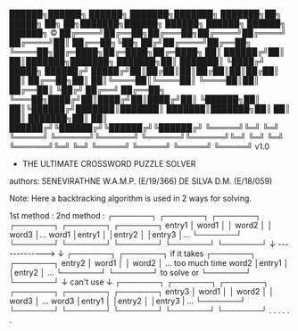  ██████╗██████╗  ██████╗ ███████╗███████╗    ███████╗██╗      █████╗ ██╗   ██╗███████╗██████╗     ██████╗  ██████╗  ██████╗  ██████╗ ©
██╔════╝██╔══██╗██╔═══██╗██╔════╝██╔════╝    ██╔════╝██║     ██╔══██╗╚██╗ ██╔╝██╔════╝██╔══██╗    ╚════██╗██╔═████╗██╔═████╗██╔═████╗
██║     ██████╔╝██║   ██║███████╗███████╗    ███████╗██║     ███████║ ╚████╔╝ █████╗  ██████╔╝     █████╔╝██║██╔██║██║██╔██║██║██╔██║
██║     ██╔══██╗██║   ██║╚════██║╚════██║    ╚════██║██║     ██╔══██║  ╚██╔╝  ██╔══╝  ██╔══██╗     ╚═══██╗████╔╝██║████╔╝██║████╔╝██║
╚██████╗██║  ██║╚██████╔╝███████║███████║    ███████║███████╗██║  ██║   ██║   ███████╗██║  ██║    ██████╔╝╚██████╔╝╚██████╔╝╚██████╔╝
 ╚═════╝╚═╝  ╚═╝ ╚═════╝ ╚══════╝╚══════╝    ╚══════╝╚══════╝╚═╝  ╚═╝   ╚═╝   ╚══════╝╚═╝  ╚═╝    ╚═════╝  ╚═════╝  ╚═════╝  ╚═════╝ v1.0
                                                                                                                                                                                                     
 - THE ULTIMATE CROSSWORD PUZZLE SOLVER 

authors:
SENEVIRATHNE W.A.M.P.   (E/19/366)
DE SILVA D.M.           (E/18/059)

Note: Here a backtracking algorithm is used in 2 ways for solving.


1st method :                                                                   2nd method : 
                        ┌───────┐   ┌───────┐   ┌───────┐                                   ┌───────┐   ┌───────┐   ┌───────┐
             entry1     │ word1 │   │ word2 │   │ word3 │...                     word1      │entry1 │   │entry2 │   │entry3 │...
                        └───────┘   └───────┘   └───────┘                                   └───────┘   └───────┘   └───────┘
                            ↓                                 ------------->                    ↓
                        ┌───────┐   ┌───────┐                   if it takes                 ┌───────┐   ┌───────┐ 
             entry2     │ word1 │   │ word2 │  ...              too much time    word2      │entry1 │   │entry2 │  ...
                        └───────┘   └───────┘                   to solve or                 └───────┘   └───────┘
                            ↓                                   can't use                       ↓
                        ┌───────┐   ┌───────┐   ┌───────┐                                   ┌───────┐   ┌───────┐   ┌───────┐
             entry3     │ word1 │   │ word2 │   │ word3 │ ...                    word3      │entry1 │   │entry2 │   │entry3 | ...
                        └───────┘   └───────┘   └───────┘                                   └───────┘   └───────┘   └───────┘
                .                                                                   .
                .                                                                   .
                .                                                                   .
